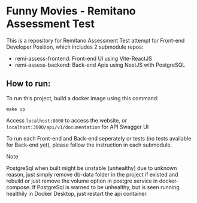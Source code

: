 # Funny Movies - Remitano Assessment Test

This is a repository for Remitano Assessment Test attempt for Front-end Developer Position, which includes 2 submodule repos:
 - remi-assess-frontend: Front-end UI using Vite-ReactJS
 - remi-assess-backend: Back-end Apis using NestJS with PostgreSQL

## How to run:
To run this project, build a docker image using this command:
```
make up
```
Access ```localhost:8000``` to access the website, or ```localhost:3000/api/v1/documentation``` for API Swagger UI

To run each Front-end and Back-end seperately or tests (no tests available for Back-end yet), please follow the instruction in each submodule.

> [!NOTE]
> PostgreSql when built might be unstable (unhealthy) due to unknown reason, just simply remove db-data folder in the project if existed and rebuild or just remove the volume option in postgre service in docker-compose.
> If PostgreSql is warned to be unhealthy, but is seen running healthily in Docker Desktop, just restart the api container. 

